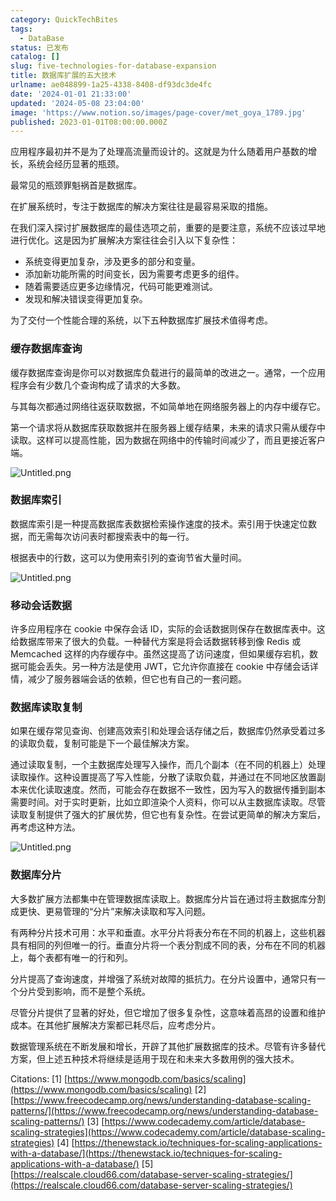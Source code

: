 ```yaml
---
category: QuickTechBites
tags:
  - DataBase
status: 已发布
catalog: []
slug: five-technologies-for-database-expansion
title: 数据库扩展的五大技术
urlname: ae048899-1a25-4338-8408-df93dc3de4fc
date: '2024-01-01 21:33:00'
updated: '2024-05-08 23:04:00'
image: 'https://www.notion.so/images/page-cover/met_goya_1789.jpg'
published: 2023-01-01T08:00:00.000Z
---
```


应用程序最初并不是为了处理高流量而设计的。这就是为什么随着用户基数的增长，系统会经历显著的瓶颈。


最常见的瓶颈罪魁祸首是数据库。


在扩展系统时，专注于数据库的解决方案往往是最容易采取的措施。


在我们深入探讨扩展数据库的最佳选项之前，重要的是要注意，系统不应该过早地进行优化。这是因为扩展解决方案往往会引入以下复杂性：

- 系统变得更加复杂，涉及更多的部分和变量。
- 添加新功能所需的时间变长，因为需要考虑更多的组件。
- 随着需要适应更多边缘情况，代码可能更难测试。
- 发现和解决错误变得更加复杂。

为了交付一个性能合理的系统，以下五种数据库扩展技术值得考虑。


### **缓存数据库查询**


缓存数据库查询是你可以对数据库负载进行的最简单的改进之一。通常，一个应用程序会有少数几个查询构成了请求的大多数。


与其每次都通过网络往返获取数据，不如简单地在网络服务器上的内存中缓存它。


第一个请求将从数据库获取数据并在服务器上缓存结果，未来的请求只需从缓存中读取。这样可以提高性能，因为数据在网络中的传输时间减少了，而且更接近客户端。


![Untitled.png](https://prod-files-secure.s3.us-west-2.amazonaws.com/5d24fe63-e567-4804-86f9-9fdc62e13082/90ccd300-8cb4-4392-a93f-76f7d0b7f352/Untitled.png?X-Amz-Algorithm=AWS4-HMAC-SHA256&X-Amz-Content-Sha256=UNSIGNED-PAYLOAD&X-Amz-Credential=ASIAZI2LB466U2RWNSK4%2F20250304%2Fus-west-2%2Fs3%2Faws4_request&X-Amz-Date=20250304T213435Z&X-Amz-Expires=3600&X-Amz-Security-Token=IQoJb3JpZ2luX2VjEL3%2F%2F%2F%2F%2F%2F%2F%2F%2F%2FwEaCXVzLXdlc3QtMiJHMEUCIBoBM%2FjJ7ncVz9m6JxgCukPV3m8YTHXn4p%2FGQZmzELD2AiEA2S2%2BOmLLK0p37K8AhR58s87oACp2bNlJ%2BO8DV7Qg%2BoEqiAQI9v%2F%2F%2F%2F%2F%2F%2F%2F%2F%2FARAAGgw2Mzc0MjMxODM4MDUiDHDR6NM9qYypU83RUyrcAzV5ia6t81YjCexjPatnzjkDbLqTWlwUWxEWlqiOxikVmbXxUrq%2FKckNAuy2sgONvkNjPIyBxrlPa2IwqqjXfXN5q95KYq9wI0Q%2FbQFQYFnmgYOsEBX8mBKYOZDFQQKihRZGAIo8wf9iDqMHrJygiBI7RViTddc0wX7iqEP9w%2FKy7obT12tjxzpW%2Btn%2BtkjZJXoxnPiPNZWm%2BmwRKLwVvwNxf8Z%2Fpz8N4GOwn0SYgaXKn557UZCEDZgvdERo7St6dBKMYwlRwiFj1RkXjtThC2LFNPbAv3PPT0O3F2BrDt2sQr%2BjgrHcADDri1KjIa0woRVec5AEjemsulalXeqpLJI6Q0p0Vf02z9qNxCkGcCKgS9HIMXx0PrxVCpHLVYmRATyFp6LFheiJC61XlgBuu72up0trkLhVsSEa82BfgAJNO%2FEPAZz%2BqUNwcKOOYTzBfj5TpIzAfxBN6jt0yExfFKSxPXAQ3fzNaAKA%2BR3bqa6bGPgHWfq4Tg9t12%2BZYFyjybGmoDxAUJ0W1%2B2yV5bZi8UA9nmJpa%2BCk7z%2FKJmg7SyuQKIpI1cbGKr7PISv%2F8MIihgiVaxYOzG50sV3GfLxd%2BsL2IM5CIIskALuKfOn8EbcqtTDBi86LTpJqjKuMKjbnb4GOqUBtlCfg7k1QX2pB%2BJSOLFLej0XKVgFQ3JsxpniOWrtnqM8F6gvPhOrltKU0DpTBIWLKqseHf2sMFOO8JPpb7uBhHtJ0ed294u2bSV%2Bg3ArzEWBnT11rQYYdfNQ0OePtdGkt61VvWPnrw52lM1oaFMx6HKzb8DVz8hqpwP2fD4bv3zdmHGRDDBsaoMqiuK6LMdhBkgZzYyQJzX2BEvF9qI8aaEMigYH&X-Amz-Signature=4ac18e99b098a87b505e04bbb4349b03e88176660f488a5210dd6b6e609f2cab&X-Amz-SignedHeaders=host&x-id=GetObject)


### **数据库索引**


数据库索引是一种提高数据库表数据检索操作速度的技术。索引用于快速定位数据，而无需每次访问表时都搜索表中的每一行。


根据表中的行数，这可以为使用索引列的查询节省大量时间。


![Untitled.png](https://prod-files-secure.s3.us-west-2.amazonaws.com/5d24fe63-e567-4804-86f9-9fdc62e13082/d4109739-24f9-4adf-abd6-8eec0d12f3c8/Untitled.png?X-Amz-Algorithm=AWS4-HMAC-SHA256&X-Amz-Content-Sha256=UNSIGNED-PAYLOAD&X-Amz-Credential=ASIAZI2LB466U2RWNSK4%2F20250304%2Fus-west-2%2Fs3%2Faws4_request&X-Amz-Date=20250304T213435Z&X-Amz-Expires=3600&X-Amz-Security-Token=IQoJb3JpZ2luX2VjEL3%2F%2F%2F%2F%2F%2F%2F%2F%2F%2FwEaCXVzLXdlc3QtMiJHMEUCIBoBM%2FjJ7ncVz9m6JxgCukPV3m8YTHXn4p%2FGQZmzELD2AiEA2S2%2BOmLLK0p37K8AhR58s87oACp2bNlJ%2BO8DV7Qg%2BoEqiAQI9v%2F%2F%2F%2F%2F%2F%2F%2F%2F%2FARAAGgw2Mzc0MjMxODM4MDUiDHDR6NM9qYypU83RUyrcAzV5ia6t81YjCexjPatnzjkDbLqTWlwUWxEWlqiOxikVmbXxUrq%2FKckNAuy2sgONvkNjPIyBxrlPa2IwqqjXfXN5q95KYq9wI0Q%2FbQFQYFnmgYOsEBX8mBKYOZDFQQKihRZGAIo8wf9iDqMHrJygiBI7RViTddc0wX7iqEP9w%2FKy7obT12tjxzpW%2Btn%2BtkjZJXoxnPiPNZWm%2BmwRKLwVvwNxf8Z%2Fpz8N4GOwn0SYgaXKn557UZCEDZgvdERo7St6dBKMYwlRwiFj1RkXjtThC2LFNPbAv3PPT0O3F2BrDt2sQr%2BjgrHcADDri1KjIa0woRVec5AEjemsulalXeqpLJI6Q0p0Vf02z9qNxCkGcCKgS9HIMXx0PrxVCpHLVYmRATyFp6LFheiJC61XlgBuu72up0trkLhVsSEa82BfgAJNO%2FEPAZz%2BqUNwcKOOYTzBfj5TpIzAfxBN6jt0yExfFKSxPXAQ3fzNaAKA%2BR3bqa6bGPgHWfq4Tg9t12%2BZYFyjybGmoDxAUJ0W1%2B2yV5bZi8UA9nmJpa%2BCk7z%2FKJmg7SyuQKIpI1cbGKr7PISv%2F8MIihgiVaxYOzG50sV3GfLxd%2BsL2IM5CIIskALuKfOn8EbcqtTDBi86LTpJqjKuMKjbnb4GOqUBtlCfg7k1QX2pB%2BJSOLFLej0XKVgFQ3JsxpniOWrtnqM8F6gvPhOrltKU0DpTBIWLKqseHf2sMFOO8JPpb7uBhHtJ0ed294u2bSV%2Bg3ArzEWBnT11rQYYdfNQ0OePtdGkt61VvWPnrw52lM1oaFMx6HKzb8DVz8hqpwP2fD4bv3zdmHGRDDBsaoMqiuK6LMdhBkgZzYyQJzX2BEvF9qI8aaEMigYH&X-Amz-Signature=c8a91dcdc2b950cf33414ceb5897c79839413f069e63603060f8d97152554dce&X-Amz-SignedHeaders=host&x-id=GetObject)


### **移动会话数据**


许多应用程序在 cookie 中保存会话 ID，实际的会话数据则保存在数据库表中。这给数据库带来了很大的负载。一种替代方案是将会话数据转移到像 Redis 或 Memcached 这样的内存缓存中。虽然这提高了访问速度，但如果缓存宕机，数据可能会丢失。另一种方法是使用 JWT，它允许你直接在 cookie 中存储会话详情，减少了服务器端会话的依赖，但它也有自己的一套问题。


### **数据库读取复制**


如果在缓存常见查询、创建高效索引和处理会话存储之后，数据库仍然承受着过多的读取负载，复制可能是下一个最佳解决方案。


通过读取复制，一个主数据库处理写入操作，而几个副本（在不同的机器上）处理读取操作。这种设置提高了写入性能，分散了读取负载，并通过在不同地区放置副本来优化读取速度。然而，可能会存在数据不一致性，因为写入的数据传播到副本需要时间。对于实时更新，比如立即渲染个人资料，你可以从主数据库读取。尽管读取复制提供了强大的扩展优势，但它也有复杂性。在尝试更简单的解决方案后，再考虑这种方法。


![Untitled.png](https://prod-files-secure.s3.us-west-2.amazonaws.com/5d24fe63-e567-4804-86f9-9fdc62e13082/24928cbe-8502-42c3-8c51-57b72171cc67/Untitled.png?X-Amz-Algorithm=AWS4-HMAC-SHA256&X-Amz-Content-Sha256=UNSIGNED-PAYLOAD&X-Amz-Credential=ASIAZI2LB466U2RWNSK4%2F20250304%2Fus-west-2%2Fs3%2Faws4_request&X-Amz-Date=20250304T213435Z&X-Amz-Expires=3600&X-Amz-Security-Token=IQoJb3JpZ2luX2VjEL3%2F%2F%2F%2F%2F%2F%2F%2F%2F%2FwEaCXVzLXdlc3QtMiJHMEUCIBoBM%2FjJ7ncVz9m6JxgCukPV3m8YTHXn4p%2FGQZmzELD2AiEA2S2%2BOmLLK0p37K8AhR58s87oACp2bNlJ%2BO8DV7Qg%2BoEqiAQI9v%2F%2F%2F%2F%2F%2F%2F%2F%2F%2FARAAGgw2Mzc0MjMxODM4MDUiDHDR6NM9qYypU83RUyrcAzV5ia6t81YjCexjPatnzjkDbLqTWlwUWxEWlqiOxikVmbXxUrq%2FKckNAuy2sgONvkNjPIyBxrlPa2IwqqjXfXN5q95KYq9wI0Q%2FbQFQYFnmgYOsEBX8mBKYOZDFQQKihRZGAIo8wf9iDqMHrJygiBI7RViTddc0wX7iqEP9w%2FKy7obT12tjxzpW%2Btn%2BtkjZJXoxnPiPNZWm%2BmwRKLwVvwNxf8Z%2Fpz8N4GOwn0SYgaXKn557UZCEDZgvdERo7St6dBKMYwlRwiFj1RkXjtThC2LFNPbAv3PPT0O3F2BrDt2sQr%2BjgrHcADDri1KjIa0woRVec5AEjemsulalXeqpLJI6Q0p0Vf02z9qNxCkGcCKgS9HIMXx0PrxVCpHLVYmRATyFp6LFheiJC61XlgBuu72up0trkLhVsSEa82BfgAJNO%2FEPAZz%2BqUNwcKOOYTzBfj5TpIzAfxBN6jt0yExfFKSxPXAQ3fzNaAKA%2BR3bqa6bGPgHWfq4Tg9t12%2BZYFyjybGmoDxAUJ0W1%2B2yV5bZi8UA9nmJpa%2BCk7z%2FKJmg7SyuQKIpI1cbGKr7PISv%2F8MIihgiVaxYOzG50sV3GfLxd%2BsL2IM5CIIskALuKfOn8EbcqtTDBi86LTpJqjKuMKjbnb4GOqUBtlCfg7k1QX2pB%2BJSOLFLej0XKVgFQ3JsxpniOWrtnqM8F6gvPhOrltKU0DpTBIWLKqseHf2sMFOO8JPpb7uBhHtJ0ed294u2bSV%2Bg3ArzEWBnT11rQYYdfNQ0OePtdGkt61VvWPnrw52lM1oaFMx6HKzb8DVz8hqpwP2fD4bv3zdmHGRDDBsaoMqiuK6LMdhBkgZzYyQJzX2BEvF9qI8aaEMigYH&X-Amz-Signature=3fff7bf34e0d9c136c0bab26506faf4514afa174bb90cf4ce889a255e214b1b0&X-Amz-SignedHeaders=host&x-id=GetObject)


### **数据库分片**


大多数扩展方法都集中在管理数据库读取上。数据库分片旨在通过将主数据库分割成更快、更易管理的“分片”来解决读取和写入问题。


有两种分片技术可用：水平和垂直。水平分片将表分布在不同的机器上，这些机器具有相同的列但唯一的行。垂直分片将一个表分割成不同的表，分布在不同的机器上，每个表都有唯一的行和列。


分片提高了查询速度，并增强了系统对故障的抵抗力。在分片设置中，通常只有一个分片受到影响，而不是整个系统。


尽管分片提供了显著的好处，但它增加了很多复杂性，这意味着高昂的设置和维护成本。在其他扩展解决方案都已耗尽后，应考虑分片。


数据管理系统在不断发展和增长，开辟了其他扩展数据库的技术。尽管有许多替代方案，但上述五种技术将继续是适用于现在和未来大多数用例的强大技术。


Citations:
[1] [https://www.mongodb.com/basics/scaling](https://www.mongodb.com/basics/scaling)
[2] [https://www.freecodecamp.org/news/understanding-database-scaling-patterns/](https://www.freecodecamp.org/news/understanding-database-scaling-patterns/)
[3] [https://www.codecademy.com/article/database-scaling-strategies](https://www.codecademy.com/article/database-scaling-strategies)
[4] [https://thenewstack.io/techniques-for-scaling-applications-with-a-database/](https://thenewstack.io/techniques-for-scaling-applications-with-a-database/)
[5] [https://realscale.cloud66.com/database-server-scaling-strategies/](https://realscale.cloud66.com/database-server-scaling-strategies/)

